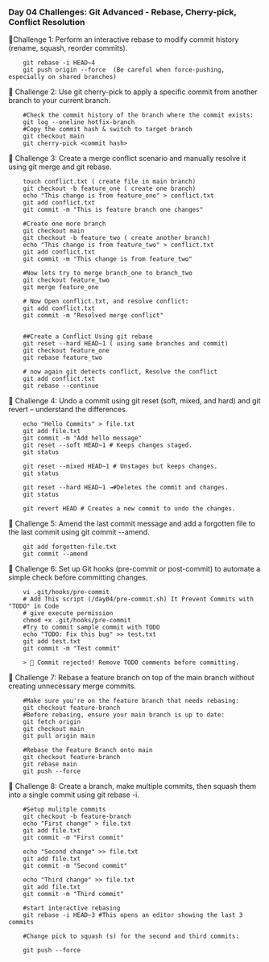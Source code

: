 ### Day 04 Challenges: Git Advanced - Rebase, Cherry-pick, Conflict Resolution

🔹Challenge 1: Perform an interactive rebase to modify commit history (rename, squash, reorder commits).

        git rebase -i HEAD~4
        git push origin --force  (Be careful when force-pushing, especially on shared branches)

🔹 Challenge 2: Use git cherry-pick to apply a specific commit from another branch to your current branch.

        #Check the commit history of the branch where the commit exists:
        git log --oneline hotfix-branch 
        #Copy the commit hash & switch to target branch
        git checkout main
        git cherry-pick <commit hash>


🔹 Challenge 3: Create a merge conflict scenario and manually resolve it using git merge and git rebase.

        touch conflict.txt ( create file in main branch)
        git checkout -b feature_one ( create one branch)
        echo "This change is from feature_one" > conflict.txt
        git add conflict.txt
        git commit -m "This is feature branch one changes"

        #Create one more branch
        git checkout main
        git checkout -b feature_two ( create another branch)
        echo "This change is from feature_two" > conflict.txt
        git add conflict.txt
        git commit -m "This change is from feature_two"

        #Now lets try to merge branch_one to branch_two
        git checkout feature_two
        git merge feature_one

        # Now Open conflict.txt, and resolve conflict:
        git add conflict.txt
        git commit -m "Resolved merge conflict"


        ##Create a Conflict Using git rebase
        git reset --hard HEAD~1 ( using same branches and commit)
        git checkout feature_one
        git rebase feature_two

        # now again git detects conflict, Resolve the conflict 
        git add conflict.txt
        git rebase --continue


🔹 Challenge 4: Undo a commit using git reset (soft, mixed, and hard) and git revert – understand the differences.

        echo "Hello Commits" > file.txt
        git add file.txt
        git commit -m "Add hello message"
        git reset --soft HEAD~1 # Keeps changes staged.
        git status 

        git reset --mixed HEAD~1 # Unstages but keeps changes.
        git status

        git reset --hard HEAD~1 →#Deletes the commit and changes.
        git status 

        git revert HEAD # Creates a new commit to undo the changes.

🔹 Challenge 5: Amend the last commit message and add a forgotten file to the last commit using git commit --amend.

        git add forgotten-file.txt
        git commit --amend


🔹 Challenge 6: Set up Git hooks (pre-commit or post-commit) to automate a simple check before committing changes.


        vi .git/hooks/pre-commit
        # Add This script (/day04/pre-commit.sh) It Prevent Commits with "TODO" in Code
        # give execute permission
        chmod +x .git/hooks/pre-commit
        #Try to commit sample commit with TODO
        echo "TODO: Fix this bug" >> test.txt
        git add test.txt
        git commit -m "Test commit"

        > 🚨 Commit rejected! Remove TODO comments before committing.

        
🔹 Challenge 7: Rebase a feature branch on top of the main branch without creating unnecessary merge commits.

        #Make sure you're on the feature branch that needs rebasing:
        git checkout feature-branch
        #Before rebasing, ensure your main branch is up to date:
        git fetch origin
        git checkout main
        git pull origin main

        #Rebase the Feature Branch onto main
        git checkout feature-branch
        git rebase main
        git push --force

🔹 Challenge 8: Create a branch, make multiple commits, then squash them into a single commit using git rebase -i.


        #Setup mulitple commits
        git checkout -b feature-branch
        echo "First change" > file.txt
        git add file.txt
        git commit -m "First commit"

        echo "Second change" >> file.txt
        git add file.txt
        git commit -m "Second commit"

        echo "Third change" >> file.txt
        git add file.txt
        git commit -m "Third commit"

        #start interactive rebasing
        git rebase -i HEAD~3 #This opens an editor showing the last 3 commits

        #Change pick to squash (s) for the second and third commits:

        git push --force
